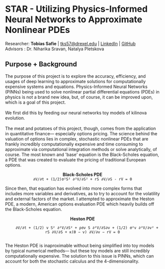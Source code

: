 # **STAR - Utilizing Physics-Informed Neural Networks to Approximate Nonlinear PDEs**
Researcher: **Tobias Safie** | [tks57@drexel.edu](mailto:tks57@drexel.edu) | [LinkedIn](linkedin.com/in/tsafie) | [GitHub](github.com/tobiassafie)
<br>
Advisors  : Dr. Niharika Sravan, Natalya Pletskova
## **Purpose + Background**
The purpose of this project is to explore the accuracy, efficiency, and usages of deep learning to approximate solutions for computationally expensive systems and equations. 
Physics-Informed Neural Networks (PINNs) being used to solve nonlinear partial differential equations (PDEs) in physics is not a brand new idea, but, of course, it can be improved upon, which is a goal of this project.
<br><br>
We first did this by feeding our neural networks toy models of kilinova evolution. 
<br><br>
The meat and potatoes of this project, though, comes from the application in quantitative finance— especially options pricing.
The science behind the valuation of options lies in complex, stochastic nonlinear PDEs that are frankly incredibly computationally expensive and time consuming to approximate via computational integration methods or solve analytically, of course. 
The most known and 'base' equation is the Black-Scholes equation, a PDE that was created to evaluate the pricing of traditional European options.
<p align="center">
  <strong>Black-Scholes PDE</strong><br>
  <code>∂V/∂t + (1/2)σ²S² ∂²V/∂S² + rS ∂V/∂S - rV = 0</code>
</p>
Since then, that equation has evolved into more complex forms that includes more variables and derivatives, as to try to account for the volatility and external factors of the market.
I attempted to approximate the Heston PDE, a modern, American options evaluation PDE which heavily builds off the Black-Scholes equation.
<p align="center">
  <strong>Heston PDE</strong><br>
  <code>
    ∂V/∂t + (1/2) v S² ∂²V/∂S² + ρσv S ∂²V/∂S∂v + (1/2) σ²v ∂²V/∂v² + rS ∂V/∂S + κ(θ − v) ∂V/∂v − rV = 0
  </code>
</p>
The Heston PDE is inaproximable without being simplified into toy models by typical numerical methods— but these toy models are still incredibly computationally expensive.
The solution to this issue is PINNs, which can account for both the stochastic calculus and the 4-dimensionality.
